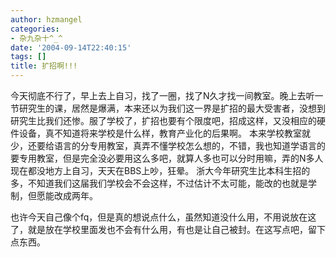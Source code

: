 ```yaml
---
author: hzmangel
categories:
- 杂九杂十^_^
date: '2004-09-14T22:40:15'
tags: []
title: 扩招啊!!!
---
```

今天彻底不行了，早上去上自习，找了一圈，找了N久才找一间教室。晚上去听一节研究生的课，居然是爆满，本来还以为我们这一界是扩招的最大受害者，没想到研究生比我们还惨。服了学校了，扩招也要有个限度吧，招成这样，又没相应的硬件设备，真不知道将来学校是什么样，教育产业化的后果啊。
本来学校教室就少，还要给语言的分专用教室，真弄不懂学校怎么想的，不错，我也知道学语言的要专用教室，但是完全没必要用这么多吧，就算人多也可以分时用嘛，弄的N多人现在都没地方上自习，天天在BBS上吵，狂晕。
浙大今年研究生比本科生招的多，不知道我们这届我们学校会不会这样，不过估计不太可能，能改的也就是学制，但愿能改成两年。

也许今天自己像个fq，但是真的想说点什么，虽然知道没什么用，不用说放在这了，就是放在学校里面发也不会有什么用，有也是让自己被封。在这写点吧，留下点东西。